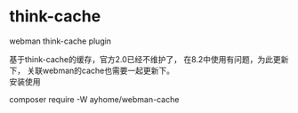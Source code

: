 # think-cache
webman think-cache plugin 

基于think-cache的缓存，官方2.0已经不维护了， 在8.2中使用有问题，为此更新下，  关联webman的cache也需要一起更新下。     
安装使用

composer require -W ayhome/webman-cache   

